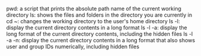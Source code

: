 pwd: a script that prints the absolute path name of the current working directory
ls: shows the files and folders in the directory you are currently in
cd ~: changes the working directory to the user's home directory
ls -l: display the current directory contents in a long format
ls -l -a: display the long format of the current directory contents, including the hidden files
ls -l -a -n: display the current directory contents in a long format that also shows user and group IDs numerically, including hidden files